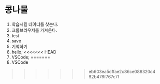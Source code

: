 # 콩나물
1. 학습시킬 데이터를 찾는다.
2. 크롬브라우저를 가져온다.
3. test
4. save
5. 기억하기
6. hello;
<<<<<<< HEAD
7. VSCode;
=======
7. VSCode
>>>>>>> eb603ea5cffae2c86ce088320c482b476f767c7f
